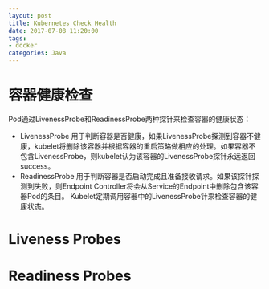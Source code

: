 ```yaml
---
layout: post
title: Kubernetes Check Health
date: 2017-07-08 11:20:00
tags:
- docker
categories: Java
---
```



# 容器健康检查

Pod通过LivenessProbe和ReadinessProbe两种探针来检查容器的健康状态：

* LivenessProbe 用于判断容器是否健康，如果LivenessProbe探测到容器不健康，kubelet将删除该容器并根据容器的重启策略做相应的处理。如果容器不包含LivenessProbe，则kubelet认为该容器的LivenessProbe探针永远返回success。
* ReadinessProbe 用于判断容器是否启动完成且准备接收请求。如果该探针探测到失败，则Endpoint Controller将会从Service的Endpoint中删除包含该容器Pod的条目。
Kubelet定期调用容器中的LivenessProbe针来检查容器的健康状态。

# Liveness Probes


# Readiness Probes

